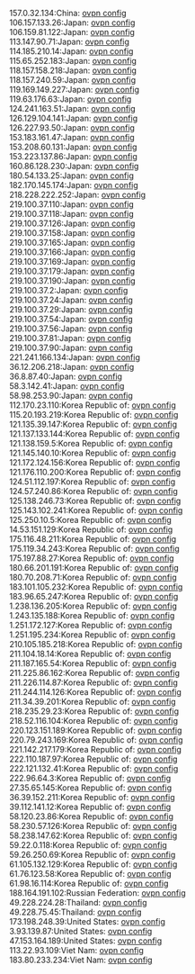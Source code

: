 157.0.32.134:China: [ovpn config](vpn/157_0_32_134.ovpn)  
106.157.133.26:Japan: [ovpn config](vpn/106_157_133_26.ovpn)  
106.159.81.122:Japan: [ovpn config](vpn/106_159_81_122.ovpn)  
113.147.90.71:Japan: [ovpn config](vpn/113_147_90_71.ovpn)  
114.185.210.14:Japan: [ovpn config](vpn/114_185_210_14.ovpn)  
115.65.252.183:Japan: [ovpn config](vpn/115_65_252_183.ovpn)  
118.157.158.218:Japan: [ovpn config](vpn/118_157_158_218.ovpn)  
118.157.240.59:Japan: [ovpn config](vpn/118_157_240_59.ovpn)  
119.169.149.227:Japan: [ovpn config](vpn/119_169_149_227.ovpn)  
119.63.176.63:Japan: [ovpn config](vpn/119_63_176_63.ovpn)  
124.241.163.51:Japan: [ovpn config](vpn/124_241_163_51.ovpn)  
126.129.104.141:Japan: [ovpn config](vpn/126_129_104_141.ovpn)  
126.227.93.50:Japan: [ovpn config](vpn/126_227_93_50.ovpn)  
153.183.161.47:Japan: [ovpn config](vpn/153_183_161_47.ovpn)  
153.208.60.131:Japan: [ovpn config](vpn/153_208_60_131.ovpn)  
153.223.137.86:Japan: [ovpn config](vpn/153_223_137_86.ovpn)  
160.86.128.230:Japan: [ovpn config](vpn/160_86_128_230.ovpn)  
180.54.133.25:Japan: [ovpn config](vpn/180_54_133_25.ovpn)  
182.170.145.174:Japan: [ovpn config](vpn/182_170_145_174.ovpn)  
218.228.222.252:Japan: [ovpn config](vpn/218_228_222_252.ovpn)  
219.100.37.110:Japan: [ovpn config](vpn/219_100_37_110.ovpn)  
219.100.37.118:Japan: [ovpn config](vpn/219_100_37_118.ovpn)  
219.100.37.126:Japan: [ovpn config](vpn/219_100_37_126.ovpn)  
219.100.37.158:Japan: [ovpn config](vpn/219_100_37_158.ovpn)  
219.100.37.165:Japan: [ovpn config](vpn/219_100_37_165.ovpn)  
219.100.37.166:Japan: [ovpn config](vpn/219_100_37_166.ovpn)  
219.100.37.169:Japan: [ovpn config](vpn/219_100_37_169.ovpn)  
219.100.37.179:Japan: [ovpn config](vpn/219_100_37_179.ovpn)  
219.100.37.190:Japan: [ovpn config](vpn/219_100_37_190.ovpn)  
219.100.37.2:Japan: [ovpn config](vpn/219_100_37_2.ovpn)  
219.100.37.24:Japan: [ovpn config](vpn/219_100_37_24.ovpn)  
219.100.37.29:Japan: [ovpn config](vpn/219_100_37_29.ovpn)  
219.100.37.54:Japan: [ovpn config](vpn/219_100_37_54.ovpn)  
219.100.37.56:Japan: [ovpn config](vpn/219_100_37_56.ovpn)  
219.100.37.81:Japan: [ovpn config](vpn/219_100_37_81.ovpn)  
219.100.37.90:Japan: [ovpn config](vpn/219_100_37_90.ovpn)  
221.241.166.134:Japan: [ovpn config](vpn/221_241_166_134.ovpn)  
36.12.206.218:Japan: [ovpn config](vpn/36_12_206_218.ovpn)  
36.8.87.40:Japan: [ovpn config](vpn/36_8_87_40.ovpn)  
58.3.142.41:Japan: [ovpn config](vpn/58_3_142_41.ovpn)  
58.98.253.90:Japan: [ovpn config](vpn/58_98_253_90.ovpn)  
112.170.23.110:Korea Republic of: [ovpn config](vpn/112_170_23_110.ovpn)  
115.20.193.219:Korea Republic of: [ovpn config](vpn/115_20_193_219.ovpn)  
121.135.39.147:Korea Republic of: [ovpn config](vpn/121_135_39_147.ovpn)  
121.137.133.144:Korea Republic of: [ovpn config](vpn/121_137_133_144.ovpn)  
121.138.159.5:Korea Republic of: [ovpn config](vpn/121_138_159_5.ovpn)  
121.145.140.10:Korea Republic of: [ovpn config](vpn/121_145_140_10.ovpn)  
121.172.124.156:Korea Republic of: [ovpn config](vpn/121_172_124_156.ovpn)  
121.176.110.200:Korea Republic of: [ovpn config](vpn/121_176_110_200.ovpn)  
124.51.112.197:Korea Republic of: [ovpn config](vpn/124_51_112_197.ovpn)  
124.57.240.86:Korea Republic of: [ovpn config](vpn/124_57_240_86.ovpn)  
125.138.246.73:Korea Republic of: [ovpn config](vpn/125_138_246_73.ovpn)  
125.143.102.241:Korea Republic of: [ovpn config](vpn/125_143_102_241.ovpn)  
125.250.10.5:Korea Republic of: [ovpn config](vpn/125_250_10_5.ovpn)  
14.53.151.129:Korea Republic of: [ovpn config](vpn/14_53_151_129.ovpn)  
175.116.48.211:Korea Republic of: [ovpn config](vpn/175_116_48_211.ovpn)  
175.119.34.243:Korea Republic of: [ovpn config](vpn/175_119_34_243.ovpn)  
175.197.88.27:Korea Republic of: [ovpn config](vpn/175_197_88_27.ovpn)  
180.66.201.191:Korea Republic of: [ovpn config](vpn/180_66_201_191.ovpn)  
180.70.208.71:Korea Republic of: [ovpn config](vpn/180_70_208_71.ovpn)  
183.101.105.232:Korea Republic of: [ovpn config](vpn/183_101_105_232.ovpn)  
183.96.65.247:Korea Republic of: [ovpn config](vpn/183_96_65_247.ovpn)  
1.238.136.205:Korea Republic of: [ovpn config](vpn/1_238_136_205.ovpn)  
1.243.135.188:Korea Republic of: [ovpn config](vpn/1_243_135_188.ovpn)  
1.251.172.127:Korea Republic of: [ovpn config](vpn/1_251_172_127.ovpn)  
1.251.195.234:Korea Republic of: [ovpn config](vpn/1_251_195_234.ovpn)  
210.105.185.218:Korea Republic of: [ovpn config](vpn/210_105_185_218.ovpn)  
211.104.18.14:Korea Republic of: [ovpn config](vpn/211_104_18_14.ovpn)  
211.187.165.54:Korea Republic of: [ovpn config](vpn/211_187_165_54.ovpn)  
211.225.86.162:Korea Republic of: [ovpn config](vpn/211_225_86_162.ovpn)  
211.226.114.87:Korea Republic of: [ovpn config](vpn/211_226_114_87.ovpn)  
211.244.114.126:Korea Republic of: [ovpn config](vpn/211_244_114_126.ovpn)  
211.34.39.201:Korea Republic of: [ovpn config](vpn/211_34_39_201.ovpn)  
218.235.29.23:Korea Republic of: [ovpn config](vpn/218_235_29_23.ovpn)  
218.52.116.104:Korea Republic of: [ovpn config](vpn/218_52_116_104.ovpn)  
220.123.151.189:Korea Republic of: [ovpn config](vpn/220_123_151_189.ovpn)  
220.79.243.169:Korea Republic of: [ovpn config](vpn/220_79_243_169.ovpn)  
221.142.217.179:Korea Republic of: [ovpn config](vpn/221_142_217_179.ovpn)  
222.110.187.97:Korea Republic of: [ovpn config](vpn/222_110_187_97.ovpn)  
222.121.132.41:Korea Republic of: [ovpn config](vpn/222_121_132_41.ovpn)  
222.96.64.3:Korea Republic of: [ovpn config](vpn/222_96_64_3.ovpn)  
27.35.65.145:Korea Republic of: [ovpn config](vpn/27_35_65_145.ovpn)  
36.39.152.211:Korea Republic of: [ovpn config](vpn/36_39_152_211.ovpn)  
39.112.141.12:Korea Republic of: [ovpn config](vpn/39_112_141_12.ovpn)  
58.120.23.86:Korea Republic of: [ovpn config](vpn/58_120_23_86.ovpn)  
58.230.57.126:Korea Republic of: [ovpn config](vpn/58_230_57_126.ovpn)  
58.238.147.62:Korea Republic of: [ovpn config](vpn/58_238_147_62.ovpn)  
59.22.0.118:Korea Republic of: [ovpn config](vpn/59_22_0_118.ovpn)  
59.26.250.69:Korea Republic of: [ovpn config](vpn/59_26_250_69.ovpn)  
61.105.132.129:Korea Republic of: [ovpn config](vpn/61_105_132_129.ovpn)  
61.76.123.58:Korea Republic of: [ovpn config](vpn/61_76_123_58.ovpn)  
61.98.16.114:Korea Republic of: [ovpn config](vpn/61_98_16_114.ovpn)  
188.164.191.102:Russian Federation: [ovpn config](vpn/188_164_191_102.ovpn)  
49.228.224.28:Thailand: [ovpn config](vpn/49_228_224_28.ovpn)  
49.228.75.45:Thailand: [ovpn config](vpn/49_228_75_45.ovpn)  
173.198.248.39:United States: [ovpn config](vpn/173_198_248_39.ovpn)  
3.93.139.87:United States: [ovpn config](vpn/3_93_139_87.ovpn)  
47.153.164.189:United States: [ovpn config](vpn/47_153_164_189.ovpn)  
113.22.93.109:Viet Nam: [ovpn config](vpn/113_22_93_109.ovpn)  
183.80.233.234:Viet Nam: [ovpn config](vpn/183_80_233_234.ovpn)  
